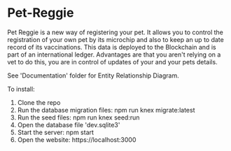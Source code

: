 # Pet-Reggie

Pet Reggie is a new way of registering your pet. It allows you to control the registration of your own pet by its microchip and also to keep an up to date record of its vaccinations. This data is deployed to the Blockchain and is part of an international ledger. Advantages are that you aren't relying on a vet to do this, you are in control of updates of your and your pets details. 

See 'Documentation' folder for Entity Relationship Diagram.

To install:
1. Clone the repo
2. Run the database migration files: npm run knex migrate:latest
3. Run the seed files: npm run knex seed:run
4. Open the database file 'dev.sqlite3'
5. Start the server: npm start
6. Open the website: https://localhost:3000